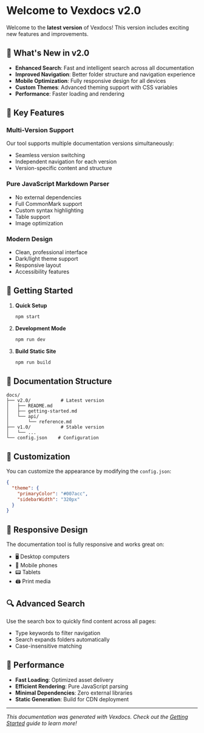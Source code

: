 # Welcome to Vexdocs v2.0

Welcome to the **latest version** of Vexdocs! This version includes exciting new features and improvements.

## 🚀 What's New in v2.0

- **Enhanced Search**: Fast and intelligent search across all documentation
- **Improved Navigation**: Better folder structure and navigation experience
- **Mobile Optimization**: Fully responsive design for all devices
- **Custom Themes**: Advanced theming support with CSS variables
- **Performance**: Faster loading and rendering

## 🎯 Key Features

### Multi-Version Support
Our tool supports multiple documentation versions simultaneously:
- Seamless version switching
- Independent navigation for each version
- Version-specific content and structure

### Pure JavaScript Markdown Parser
- No external dependencies
- Full CommonMark support
- Custom syntax highlighting
- Table support
- Image optimization

### Modern Design
- Clean, professional interface
- Dark/light theme support
- Responsive layout
- Accessibility features

## 📖 Getting Started

1. **Quick Setup**
   ```bash
   npm start
   ```

2. **Development Mode**
   ```bash
   npm run dev
   ```

3. **Build Static Site**
   ```bash
   npm run build
   ```

## 📁 Documentation Structure

```
docs/
├── v2.0/           # Latest version
│   ├── README.md
│   ├── getting-started.md
│   └── api/
│       └── reference.md
├── v1.0/           # Stable version
│   └── ...
└── config.json    # Configuration
```

## 🎨 Customization

You can customize the appearance by modifying the `config.json`:

```json
{
  "theme": {
    "primaryColor": "#007acc",
    "sidebarWidth": "320px"
  }
}
```

## 📱 Responsive Design

The documentation tool is fully responsive and works great on:
- 🖥️ Desktop computers
- 📱 Mobile phones
- 📟 Tablets
- 🖨️ Print media

## 🔍 Advanced Search

Use the search box to quickly find content across all pages:
- Type keywords to filter navigation
- Search expands folders automatically
- Case-insensitive matching

## 🚀 Performance

- **Fast Loading**: Optimized asset delivery
- **Efficient Rendering**: Pure JavaScript parsing
- **Minimal Dependencies**: Zero external libraries
- **Static Generation**: Build for CDN deployment

---

*This documentation was generated with Vexdocs. Check out the [Getting Started](getting-started.md) guide to learn more!*
